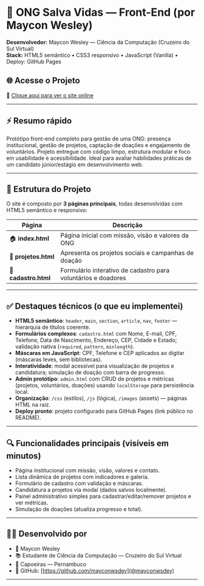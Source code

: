 # 🌊 ONG Salva Vidas — Front-End (por Maycon Wesley)

**Desenvolvedor:** Maycon Wesley — Ciência da Computação (Cruzeiro do Sul Virtual)  
**Stack:** HTML5 semântico • CSS3 responsivo • JavaScript (Vanilla) • Deploy: GitHub Pages

## 🌐 **Acesse o Projeto**
🔗 [Clique aqui para ver o site online](https://mayconwsdev.github.io/ong-salva-vidas-full/)


---

## ⚡ Resumo rápido 
Protótipo front-end completo para gestão de uma ONG: presença institucional, gestão de projetos, captação de doações e engajamento de voluntários. Projeto entregue com código limpo, estrutura modular e foco em usabilidade e acessibilidade. Ideal para avaliar habilidades práticas de um candidato júnior/estágio em desenvolvimento web.

---

## 🧱 **Estrutura do Projeto**

O site é composto por **3 páginas principais**, todas desenvolvidas com HTML5 semântico e responsivo:

| Página | Descrição |
|--------|------------|
| 🏠 **index.html** | Página inicial com missão, visão e valores da ONG |
| 🌱 **projetos.html** | Apresenta os projetos sociais e campanhas de doação |
| 📝 **cadastro.html** | Formulário interativo de cadastro para voluntários e doadores |

---

## ✅ Destaques técnicos (o que eu implementei)
- **HTML5 semântico**: `header`, `main`, `section`, `article`, `nav`, `footer` — hierarquia de títulos coerente.  
- **Formulários complexos**: `cadastro.html` com Nome, E-mail, CPF, Telefone, Data de Nascimento, Endereço, CEP, Cidade e Estado; validação nativa (`required`, `pattern`, `minlength`).  
- **Máscaras em JavaScript**: CPF, Telefone e CEP aplicados ao digitar (máscaras leves, sem bibliotecas).  
- **Interatividade**: modal acessível para visualização de projetos e candidatura; simulação de doação com barra de progresso.  
- **Admin protótipo**: `admin.html` com CRUD de projetos e métricas (projetos, voluntários, doações) usando `localStorage` para persistência local.  
- **Organização**: `/css` (estilos), `/js` (lógica), `/images` (assets) — páginas HTML na raiz.  
- **Deploy pronto**: projeto configurado para GitHub Pages (link público no README).

---

## 🔍 Funcionalidades principais (visíveis em minutos)
- Página institucional com missão, visão, valores e contato.  
- Lista dinâmica de projetos com indicadores e galeria.  
- Formulário de cadastro com validação e máscaras.  
- Candidatura a projetos via modal (dados salvos localmente).  
- Painel administrativo simples para cadastrar/editar/remover projetos e ver métricas.  
- Simulação de doações (atualiza progresso e total).

---
## 🧑‍💻 Desenvolvido por

- 👤 Maycon Wesley
- 📚 Estudante de Ciência da Computação — Cruzeiro do Sul Virtual
- 📍 Capoeiras — Pernambuco
- 💼 GitHub: [https://github.com/mayconwsdev](@mayconwsdev)

---



